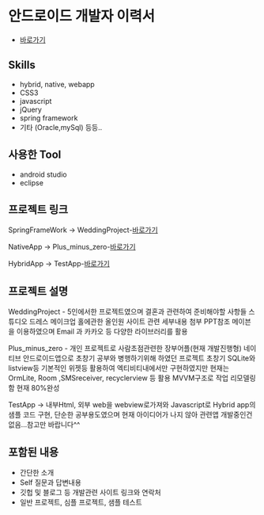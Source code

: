 # 안드로이드 개발자 이력서

- [바로가기](https://github.com/kimd9ngjoo/introduce)

## Skills
- hybrid, native, webapp
- CSS3
- javascript
- jQuery
- spring framework
- 기타 (Oracle,mySql) 등등..
## 사용한 Tool 
- android studio
- eclipse

## 프로젝트 링크
SpringFrameWork 
-> WeddingProject-[바로가기](https://github.com/kimd9ngjoo/wedding)

NativeApp
-> Plus_minus_zero-[바로가기](https://github.com/kimd9ngjoo/selfintroduce)

HybridApp
-> TestApp-[바로가기](https://github.com/kimd9ngjoo/HybridAppStudy)

## 프로젝트 설명
WeddingProject - 5인에서한 프로젝트였으며 결혼과 관련하여 준비해야할 사항들 스튜디오 드레스 메이크업 홀에관한 올인원 사이트 관련 세부내용 첨부 PPT참조 메이븐을 이용하였으며 Email 과 카카오 등 다양한 라이브러리를 활용 

Plus_minus_zero - 개인 프로젝트로 사람초점관련한 장부어플(현재 개발진행형)
네이티브 안드로이드앱으로 초창기 공부와 병행하기위해 하였던 프로젝트 초창기 SQLite와 listview등 기본적인 위젯등 활용하여 엑티비티내에서만 구현하였지만 현재는
OrmLite, Room ,SMSreceiver, recyclerview 등 활용 MVVM구조로 작업 리모델링 함 현재 80%완성


TestApp
-> 내부Html, 외부 web을 webview로가져와 Javascript로 Hybrid app의 샘플 코드 구현, 단순한 공부용도였으며 현재 아이디어가 나지 않아 관련앱 개발중인건 없음...참고만 바랍니다^^

## 포함된 내용
- 간단한 소개
- Self 질문과 답변내용
- 깃헙 및 블로그 등 개발관련 사이트 링크와 연락처
- 일반 프로젝트, 심플 프로젝트, 샘플 테스트

